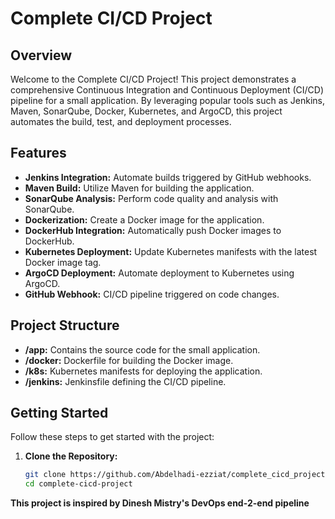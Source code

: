 # Complete CI/CD Project

## Overview

Welcome to the Complete CI/CD Project! This project demonstrates a comprehensive Continuous Integration and Continuous Deployment (CI/CD) pipeline for a small application. By leveraging popular tools such as Jenkins, Maven, SonarQube, Docker, Kubernetes, and ArgoCD, this project automates the build, test, and deployment processes.

## Features

- **Jenkins Integration:** Automate builds triggered by GitHub webhooks.
- **Maven Build:** Utilize Maven for building the application.
- **SonarQube Analysis:** Perform code quality and analysis with SonarQube.
- **Dockerization:** Create a Docker image for the application.
- **DockerHub Integration:** Automatically push Docker images to DockerHub.
- **Kubernetes Deployment:** Update Kubernetes manifests with the latest Docker image tag.
- **ArgoCD Deployment:** Automate deployment to Kubernetes using ArgoCD.
- **GitHub Webhook:** CI/CD pipeline triggered on code changes.

## Project Structure

- **/app:** Contains the source code for the small application.
- **/docker:** Dockerfile for building the Docker image.
- **/k8s:** Kubernetes manifests for deploying the application.
- **/jenkins:** Jenkinsfile defining the CI/CD pipeline.

## Getting Started

Follow these steps to get started with the project:

1. **Clone the Repository:**
   ```bash
   git clone https://github.com/Abdelhadi-ezziat/complete_cicd_project.git
   cd complete-cicd-project

**This project is inspired by Dinesh Mistry's DevOps end-2-end pipeline**
